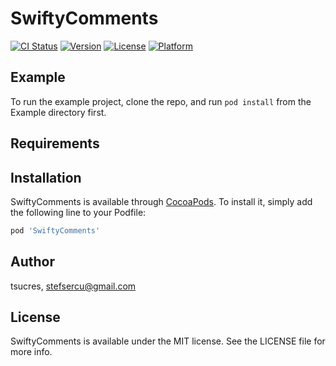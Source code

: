 # SwiftyComments

[![CI Status](http://img.shields.io/travis/tsucres/SwiftyComments.svg?style=flat)](https://travis-ci.org/tsucres/SwiftyComments)
[![Version](https://img.shields.io/cocoapods/v/SwiftyComments.svg?style=flat)](http://cocoapods.org/pods/SwiftyComments)
[![License](https://img.shields.io/cocoapods/l/SwiftyComments.svg?style=flat)](http://cocoapods.org/pods/SwiftyComments)
[![Platform](https://img.shields.io/cocoapods/p/SwiftyComments.svg?style=flat)](http://cocoapods.org/pods/SwiftyComments)

## Example

To run the example project, clone the repo, and run `pod install` from the Example directory first.

## Requirements

## Installation

SwiftyComments is available through [CocoaPods](http://cocoapods.org). To install
it, simply add the following line to your Podfile:

```ruby
pod 'SwiftyComments'
```

## Author

tsucres, stefsercu@gmail.com

## License

SwiftyComments is available under the MIT license. See the LICENSE file for more info.
